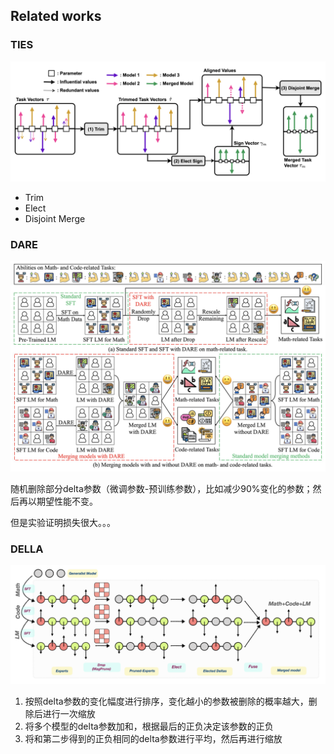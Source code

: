 




## Related works


### TIES

![](../../../../../Attachments/4.%20Artificial%20intelligence/2.%20Approaches/Artificial%20neural%20network/Large%20language%20model/LLM%20fusion/LLM%20merging/IMG-20250414163726769.png)

- Trim
- Elect
- Disjoint Merge

### DARE

![](../../../../../Attachments/4.%20Artificial%20intelligence/2.%20Approaches/Artificial%20neural%20network/Large%20language%20model/LLM%20fusion/LLM%20merging/IMG-20250414163726787.png)

随机删除部分delta参数（微调参数-预训练参数），比如减少90%变化的参数；然后再以期望性能不变。

但是实验证明损失很大。。。


### DELLA

![](../../../../../Attachments/4.%20Artificial%20intelligence/2.%20Approaches/Artificial%20neural%20network/Large%20language%20model/LLM%20fusion/LLM%20merging/IMG-20250414163726806.png)
1. 按照delta参数的变化幅度进行排序，变化越小的参数被删除的概率越大，删除后进行一次缩放
2. 将多个模型的delta参数加和，根据最后的正负决定该参数的正负
3. 将和第二步得到的正负相同的delta参数进行平均，然后再进行缩放


